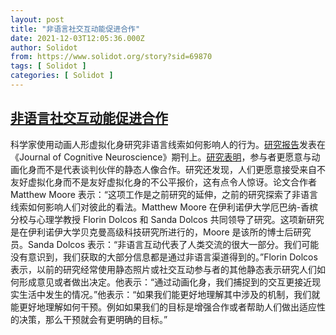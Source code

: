 ```yaml
---
layout: post
title: "非语言社交互动能促进合作"
date: 2021-12-03T12:05:36.000Z
author: Solidot
from: https://www.solidot.org/story?sid=69870
tags: [ Solidot ]
categories: [ Solidot ]
---
```

<!--1638533136000-->
[非语言社交互动能促进合作](https://www.solidot.org/story?sid=69870)
------

<div>
科学家使用动画人形虚拟化身研究非语言线索如何影响人的行为。<a href="https://direct.mit.edu/jocn/article-abstract/doi/10.1162/jocn_a_01782/107687/Electrophysiological-Correlates-of-Social-Decision?redirectedFrom=fulltext" target="_blank">研究报告</a>发表在《Journal of Cognitive Neuroscience》期刊上。<a href="https://news.illinois.edu/view/6367/1679621440" target="_blank">研究表明</a>，参与者更愿意与动画化身而不是代表谈判伙伴的静态人像合作。研究还发现，人们更愿意接受来自不友好虚拟化身而不是友好虚拟化身的不公平报价，这有点令人惊讶。论文合作者 Matthew Moore 表示：“这项工作是之前研究的延伸，之前的研究探索了非语言线索如何影响人们对彼此的看法。Matthew Moore 在伊利诺伊大学厄巴纳-香槟分校与心理学教授 Florin Dolcos 和 Sanda Dolcos 共同领导了研究。这项新研究是在伊利诺伊大学贝克曼高级科技研究所进行的，Moore 是该所的博士后研究员。Sanda Dolcos 表示：“非语言互动代表了人类交流的很大一部分。我们可能没有意识到，我们获取的大部分信息都是通过非语言渠道得到的。”Florin Dolcos 表示，以前的研究经常使用静态照片或社交互动参与者的其他静态表示研究人们如何形成意见或者做出决定。他表示：“通过动画化身，我们捕捉到的交互更接近现实生活中发生的情况。”他表示：“如果我们能更好地理解其中涉及的机制，我们就能更好地理解如何干预。例如如果我们的目标是增强合作或者帮助人们做出适应性的决策，那么干预就会有更明确的目标。”
</div>
